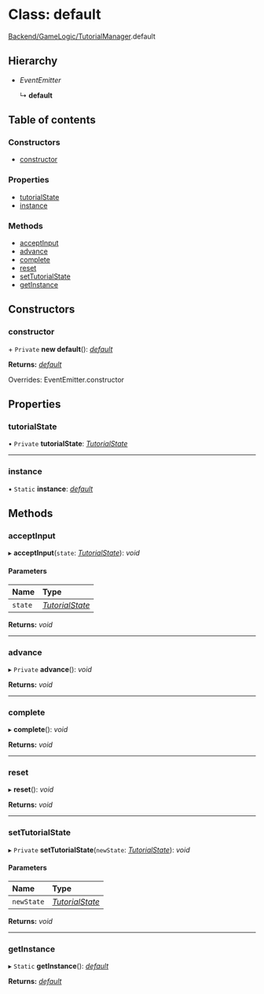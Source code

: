 # Class: default

[Backend/GameLogic/TutorialManager](../modules/backend_gamelogic_tutorialmanager.md).default

## Hierarchy

- _EventEmitter_

  ↳ **default**

## Table of contents

### Constructors

- [constructor](backend_gamelogic_tutorialmanager.default.md#constructor)

### Properties

- [tutorialState](backend_gamelogic_tutorialmanager.default.md#tutorialstate)
- [instance](backend_gamelogic_tutorialmanager.default.md#instance)

### Methods

- [acceptInput](backend_gamelogic_tutorialmanager.default.md#acceptinput)
- [advance](backend_gamelogic_tutorialmanager.default.md#advance)
- [complete](backend_gamelogic_tutorialmanager.default.md#complete)
- [reset](backend_gamelogic_tutorialmanager.default.md#reset)
- [setTutorialState](backend_gamelogic_tutorialmanager.default.md#settutorialstate)
- [getInstance](backend_gamelogic_tutorialmanager.default.md#getinstance)

## Constructors

### constructor

\+ `Private` **new default**(): [_default_](backend_gamelogic_tutorialmanager.default.md)

**Returns:** [_default_](backend_gamelogic_tutorialmanager.default.md)

Overrides: EventEmitter.constructor

## Properties

### tutorialState

• `Private` **tutorialState**: [_TutorialState_](../enums/backend_gamelogic_tutorialmanager.tutorialstate.md)

---

### instance

▪ `Static` **instance**: [_default_](backend_gamelogic_tutorialmanager.default.md)

## Methods

### acceptInput

▸ **acceptInput**(`state`: [_TutorialState_](../enums/backend_gamelogic_tutorialmanager.tutorialstate.md)): _void_

#### Parameters

| Name    | Type                                                                           |
| :------ | :----------------------------------------------------------------------------- |
| `state` | [_TutorialState_](../enums/backend_gamelogic_tutorialmanager.tutorialstate.md) |

**Returns:** _void_

---

### advance

▸ `Private` **advance**(): _void_

**Returns:** _void_

---

### complete

▸ **complete**(): _void_

**Returns:** _void_

---

### reset

▸ **reset**(): _void_

**Returns:** _void_

---

### setTutorialState

▸ `Private` **setTutorialState**(`newState`: [_TutorialState_](../enums/backend_gamelogic_tutorialmanager.tutorialstate.md)): _void_

#### Parameters

| Name       | Type                                                                           |
| :--------- | :----------------------------------------------------------------------------- |
| `newState` | [_TutorialState_](../enums/backend_gamelogic_tutorialmanager.tutorialstate.md) |

**Returns:** _void_

---

### getInstance

▸ `Static` **getInstance**(): [_default_](backend_gamelogic_tutorialmanager.default.md)

**Returns:** [_default_](backend_gamelogic_tutorialmanager.default.md)
